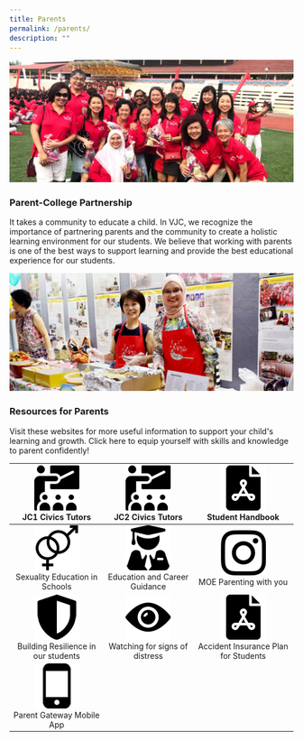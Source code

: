 ```yaml
---
title: Parents
permalink: /parents/
description: ""
---
```

![](/images/Parents-2-1024x440.jpg)
### Parent-College Partnership

It takes a community to educate a child. In VJC, we recognize the importance of partnering parents and the community to create a holistic learning environment for our students. We believe that working with parents is one of the best ways to support learning and provide the best educational experience for our students.

![](/images/Resources-for-Parents-2-1024x425.jpg)
### Resources for Parents
Visit these websites for more useful information to support your child's learning and growth. Click here to equip yourself with skills and knowledge to parent confidently!

<table >
<thead>
  <tr>
		<th style="text-align:center"><a href="/about/our-staff/jc-1-civics-tutors/"><img src="/images/PNG%202023/classroom.png" style="width:80px"></a><br>JC1 Civics Tutors</th>
    <th style="text-align:center"><a href="/about/our-staff/jc-2-civics-tutors/"><img src="/images/PNG%202023/classroom.png" style="width:80px"></a><br>JC2 Civics Tutors</th>
    <th style="text-align:center"><a href="/files/VJC%20Academic%20Information%20Booklet%202023-8-Jan.pdf" target="_blank"><img src="/images/PNG%202023/pdf.png" style="width:80px"></a><br>Student Handbook</th>
  </tr>
</thead>
<tbody>
  <tr>
    <td style="text-align:center"><a href="/parents/sexuality-education-in-schools/"><img src="/images/PNG%202023/gender.png" style="width:80px"></a><br>Sexuality Education in Schools</td>
    <td style="text-align:center"><a href="/education-and-career-guidance-ecg/"><img src="/images/PNG%202023/graduate.png" style="width:80px"></a><br>Education and Career Guidance</td>
    <td style="text-align:center"><a href="https://www.instagram.com/parentingwith.moesg/"><img src="/images/PNG%202023/instagram.png" style="width:80px"></a><br>MOE Parenting with you</td>
  </tr>
  <tr>
    <td style="text-align:center"><a href="https://go.gov.sg/vjcmoeresilience"><img src="/images/PNG%202023/shield.png" style="width:80px"></a><br>Building Resilience in our students</td>
    <td style="text-align:center"><a href="/parents/watching-for-distress/"><img src="/images/PNG%202023/view.png" style="width:80px"></a><br>Watching for signs of distress</td>
    <td style="text-align:center"><a href="https://go.gov.sg/vjcntucfactsheet"><img src="/images/PNG%202023/pdf.png" style="width:80px"></a><br>Accident Insurance Plan for Students</td>
  </tr>
  <tr>
    <td colspan="1" style="text-align:center"><a href="/parents/parent-gateway-mobile-app/"><img src="/images/PNG%202023/smartphone.png" style="width:80px"></a><br>Parent Gateway Mobile App</td>
  </tr>
</tbody>
</table>
